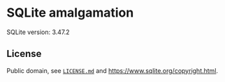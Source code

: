 # SQLite amalgamation

SQLite version: 3.47.2

## License

Public domain, see [`LICENSE.md`](./LICENSE.md) and <https://www.sqlite.org/copyright.html>.
